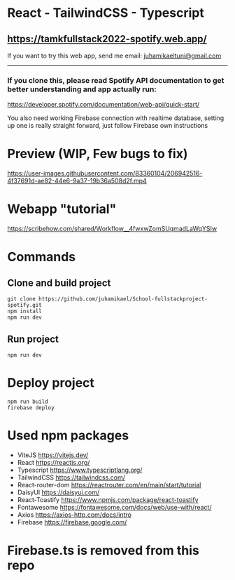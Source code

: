 # React - TailwindCSS - Typescript
## https://tamkfullstack2022-spotify.web.app/
If you want to try this web app, send me email: juhamikaeltuni@gmail.com

---

### If you clone this, please read Spotify API documentation to get better understanding and app actually run:
https://developer.spotify.com/documentation/web-api/quick-start/

You also need working Firebase connection with realtime database, setting up one is really straight forward, just follow Firebase own instructions

# Preview (WIP, Few bugs to fix)

https://user-images.githubusercontent.com/83360104/206942516-4f37691d-ae82-44e6-9a37-19b36a508d2f.mp4



# Webapp "tutorial"
https://scribehow.com/shared/Workflow__4fwxwZomSUqmadLaWqYSIw

# Commands

## Clone and build project
```
git clone https://github.com/juhamikael/School-fullstackproject-spotify.git
npm install  
npm run dev
```

## Run project
```
npm run dev
```

# Deploy project
```
npm run build
firebase deploy
```

# Used npm packages


- ViteJS	https://vitejs.dev/
- React	https://reactjs.org/
- Typescript	https://www.typescriptlang.org/
- TailwindCSS	https://tailwindcss.com/
- React-router-dom	https://reactrouter.com/en/main/start/tutorial
- DaisyUI	https://daisyui.com/
- React-Toastify	https://www.npmjs.com/package/react-toastify
- Fontawesome	https://fontawesome.com/docs/web/use-with/react/
- Axios	https://axios-http.com/docs/intro
- Firebase	https://firebase.google.com/

# Firebase.ts is removed from this repo


